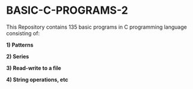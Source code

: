 # BASIC-C-PROGRAMS-2

This Repository contains 135 basic programs in C programming language consisting of:

**1) Patterns**

**2) Series**

**3) Read-write to a file**

**4) String operations, etc**
